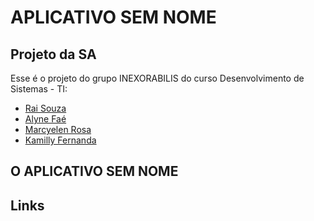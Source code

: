 # APLICATIVO SEM NOME

## Projeto da SA

Esse é o projeto do grupo INEXORABILIS do curso Desenvolvimento de Sistemas - TI:
- [Rai Souza](https://github.com/MonoDryad)
- [Alyne Faé](https://github.com/raulbrunouuskt)
- [Marcyelen Rosa](https://github.com/Marcynha01)
- [Kamilly Fernanda](https://github.com/Millyzinha)

## O APLICATIVO SEM NOME


## Links
